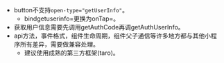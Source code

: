 * button不支持```open-type="getUserInfo"```。
    - bindgetuserinfo=更换为onTap=。
* 获取用户信息需要先调用getAuthCode再调getAuthUserInfo。
* api方法，事件格式，组件生命周期，组件父子通信等许多地方都与其他小程序所有差异，需要做兼容处理。
    - 建议使用成熟的第三方框架(taro)。
